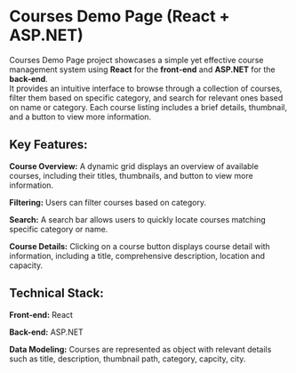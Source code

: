 # Courses Demo Page (React + ASP.NET)

Courses Demo Page project showcases a simple yet effective course management system using **React** for the **front-end** and **ASP.NET** for the **back-end**.\
It provides an intuitive interface to browse through a collection of courses, filter them based on specific category, and search for relevant ones based on name or category. Each course listing includes a brief details, thumbnail, and a button to view more information.

## Key Features:

**Course Overview:** A dynamic grid displays an overview of available courses, including their titles, thumbnails, and button to view more information.

**Filtering:** Users can filter courses based on category.

**Search:** A search bar allows users to quickly locate courses matching specific category or name.

**Course Details:** Clicking on a course button displays course detail with information, including a title, comprehensive description, location and capacity.

## Technical Stack:

**Front-end:** React

**Back-end:** ASP.NET

**Data Modeling:** Courses are represented as object with relevant details such as title, description, thumbnail path, category, capcity, city.
